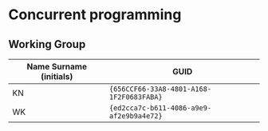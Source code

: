 # Concurrent programming

## Working Group

| Name Surname (initials) | GUID                                     |
| ----------------------- | ---------------------------------------- |
| KN                      | `{656CCF66-33A8-4801-A168-1F2F0683FABA}` |
| WK                      | `{ed2cca7c-b611-4086-a9e9-af2e9b9a4e72}` |